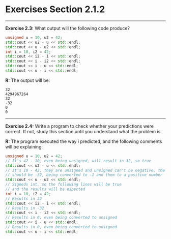# Exercises Section 2.1.2

___

**Exercise 2.3:** What output will the following code produce?

```c++
unsigned u = 10, u2 = 42;
std::cout << u2 - u << std::endl;
std::cout << u - u2 << std::endl;
int i = 10, i2 = 42;
std::cout << i2 - i << std::endl;
std::cout << i - i2 << std::endl;
std::cout << i - u << std::endl;
std::cout << u - i << std::endl;
```

**R:** The output will be:

```
32
4294967264
32
-32
0
0
```

___

**Exercise 2.4:** Write a program to check whether your predictions were correct. If not,
study this section until you understand what the problem is.

**R:** The program executed the way i predicted, and the following comments will be explaining:

```c++
unsigned u = 10, u2 = 42;
// It's 42 - 10, even being unsigned, will result in 32, so true
std::cout << u2 - u << std::endl;
// It's 10 - 42, they are unsigned and unsigned can't be negative, the result 
// should be -32, being converted to -1 and them to a positive number
std::cout << u - u2 << std::endl;
// Signeds int, so the following lines will be true
// and the results will be espected
int i = 10, i2 = 42;
// Results in 32
std::cout << i2 - i << std::endl;
// Results in -32 
std::cout << i - i2 << std::endl;
// Results in 0, even being converted to unsigned
std::cout << i - u << std::endl;
// Results in 0, even being converted to unsigned
std::cout << u - i << std::endl;
```

